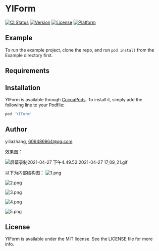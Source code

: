 # YIForm

[![CI Status](https://img.shields.io/travis/yiliazhang/YIForm.svg?style=flat)](https://travis-ci.org/yiliazhang/YIForm)
[![Version](https://img.shields.io/cocoapods/v/YIForm.svg?style=flat)](https://cocoapods.org/pods/YIForm)
[![License](https://img.shields.io/cocoapods/l/YIForm.svg?style=flat)](https://cocoapods.org/pods/YIForm)
[![Platform](https://img.shields.io/cocoapods/p/YIForm.svg?style=flat)](https://cocoapods.org/pods/YIForm)

## Example

To run the example project, clone the repo, and run `pod install` from the Example directory first.

## Requirements

## Installation

YIForm is available through [CocoaPods](https://cocoapods.org). To install
it, simply add the following line to your Podfile:

```ruby
pod 'YIForm'
```

## Author

yiliazhang, 609486964@qq.com

效果图：

![屏幕录制2021-04-27 下午4.49.52.2021-04-27 17_09_21.gif](https://upload-images.jianshu.io/upload_images/1484437-2e9dd5201870762b.gif?imageMogr2/auto-orient/strip)


以下为内部结构图：
![1.png](https://upload-images.jianshu.io/upload_images/1484437-8b1cd937df5c777a.png?imageMogr2/auto-orient/strip%7CimageView2/2/w/1240)

![2.png](https://upload-images.jianshu.io/upload_images/1484437-2d78f410ecf1259c.png?imageMogr2/auto-orient/strip%7CimageView2/2/w/1240)

![3.png](https://upload-images.jianshu.io/upload_images/1484437-48463f005d066137.png?imageMogr2/auto-orient/strip%7CimageView2/2/w/1240)

![4.png](https://upload-images.jianshu.io/upload_images/1484437-057c00b7572d69ae.png?imageMogr2/auto-orient/strip%7CimageView2/2/w/1240)

![5.png](https://upload-images.jianshu.io/upload_images/1484437-5b547c391951bc3b.png?imageMogr2/auto-orient/strip%7CimageView2/2/w/1240)

## License

YIForm is available under the MIT license. See the LICENSE file for more info.
